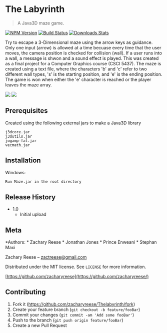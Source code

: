 # The Labyrinth
> A Java3D maze game. 

[![NPM Version][npm-image]][npm-url]
[![Build Status][travis-image]][travis-url]
[![Downloads Stats][npm-downloads]][npm-url]

Try to escape a 3-Dimensional maze using the arrow keys as guidance. Only one input (arrow) is allowed at a time becuase every time that the user moves, the camera position is checked for collision (wall). If a user runs into a wall, a message is shwon and a sound effect is played. This was created as a final project for a Computer Graphics course (CSCI 5437). The maze is created using a text file, where the characters 'b' and 'c' refer to two different wall types, 's' is the starting position, and 'e' is the ending position. The game is won when either the 'e' character is reached or the player leaves the maze array.

![][game-img]
![][mazefile-img]

## Prerequisites

Created using the following external jars to make a Java3D library

```
j3dcore.jar
j3dutils.jar
jogamp-fat.jar
vecmath.jar
```

## Installation

Windows:

```sh
Run Maze.jar in the root directory
```

## Release History

* 1.0
    * Initial upload

## Meta

*Authors:
    * Zachary Reese
    * Jonathan Jones
    * Prince Enweani
    * Stephan Maxi

Zachary Reese – zactreese@gmail.com

Distributed under the MIT license. See ``LICENSE`` for more information.

[https://github.com/zacharyreese](https://github.com/zacharyreese/)

## Contributing

1. Fork it (<https://github.com/zacharyreese/Thelabyrinth/fork>)
2. Create your feature branch (`git checkout -b feature/fooBar`)
3. Commit your changes (`git commit -am 'Add some fooBar'`)
4. Push to the branch (`git push origin feature/fooBar`)
5. Create a new Pull Request

<!-- Markdown link & img dfn's -->
[npm-image]: https://img.shields.io/npm/v/datadog-metrics.svg?style=flat-square
[npm-url]: https://npmjs.org/package/datadog-metrics
[npm-downloads]: https://img.shields.io/npm/dm/datadog-metrics.svg?style=flat-square
[travis-image]: https://img.shields.io/travis/dbader/node-datadog-metrics/master.svg?style=flat-square
[travis-url]: https://travis-ci.org/dbader/node-datadog-metrics
[game-img]: https://i.imgur.com/W1TokLg.jpg
[mazefile-img]: https://i.gyazo.com/0d60a78726c6875b06d9fac47c0442c0.png
